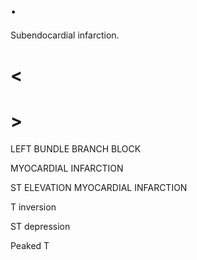 # .

Subendocardial infarction.

# <

# >

LEFT BUNDLE BRANCH BLOCK

MYOCARDIAL INFARCTION

ST ELEVATION MYOCARDIAL INFARCTION

T inversion

ST depression

Peaked T
